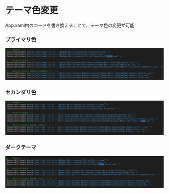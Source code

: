 # テーマ色変更

App.xaml内のコードを書き換えることで、テーマ色の変更が可能

### プライマリ色

![image.png](assets/image%2010.png)

### セカンダリ色

![image.png](assets/image%2011.png)

### ダークテーマ

![image.png](assets/image%2012.png)
